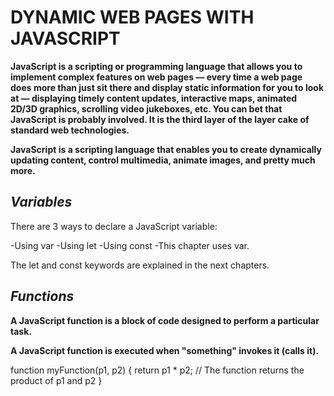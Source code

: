 # **DYNAMIC WEB PAGES WITH JAVASCRIPT**

**JavaScript is a scripting or programming language that allows you to implement complex features on web pages — every time a web page does more than just sit there and display static information for you to look at — displaying timely content updates, interactive maps, animated 2D/3D graphics, scrolling video jukeboxes, etc. You can bet that JavaScript is probably involved. It is the third layer of the layer cake of standard web technologies.**

**JavaScript is a scripting language that enables you to create dynamically updating content, control multimedia, animate images, and pretty much more.**

## **_Variables_**

There are 3 ways to declare a JavaScript variable:

-Using var
-Using let
-Using const
-This chapter uses var.

The let and const keywords are explained in the next chapters.

## **_Functions_**

**A JavaScript function is a block of code designed to perform a particular task.**

**A JavaScript function is executed when "something" invokes it (calls it).**

function myFunction(p1, p2) {
return p1 \* p2; // The function returns the product of p1 and p2
}
